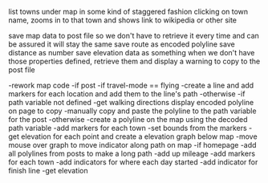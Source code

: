 list towns under map in some kind of staggered fashion
 clicking on town name, zooms in to that town and shows link to wikipedia or other site

save map data to post file so we don't have to retrieve it every time and can be assured it will stay the same
 save route as encoded polyline
 save distance as number
 save elevation data as something
when we don't have those properties defined, retrieve them and display a warning to copy to the post file


-rework map code
 -if post
  -if travel-mode == flying
   -create a line and add markers for each location and add them to the line's path
  -otherwise
   -if path variable not defined
    -get walking directions display encoded polyline on page to copy
    -manually copy and paste the polyline to the path variable for the post
   -otherwise
    -create a polyline on the map using the decoded path variable
    -add markers for each town
     -set bounds from the markers
    -get elevation for each point and create a elevation graph below map
     -move mouse over graph to move indicator along path on map
 -if homepage
  -add all polylines from posts to make a long path
  -add up mileage
  -add markers for each town
  -add indicators for where each day started
  -add indicator for finish line
  -get elevation


